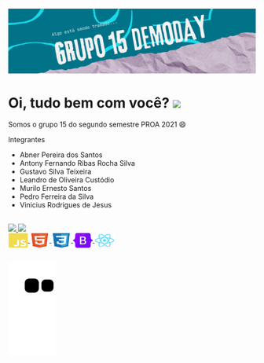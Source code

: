 ![MasterHead](https://github.com/DemodayGrupo15PROA/imagens/blob/main/banner_blue.jpg?raw=true)
<h1>Oi, tudo bem com você? <img src="https://raw.githubusercontent.com/MartinHeinz/MartinHeinz/master/wave.gif" width="30px"></h1>

Somos o grupo 15 do segundo semestre PROA 2021 😄

Integrantes
- Abner Pereira dos Santos
- Antony Fernando Ribas Rocha Silva
- Gustavo Silva Teixeira
- Leandro de Oliveira Custódio
- Murilo Ernesto Santos
- Pedro Ferreira da Silva
- Vinicius Rodrigues de Jesus
##

<div>
  <a href="https://github.com/DemodayGrupo15PROA">
  <img height="150em" src="https://github-readme-stats.vercel.app/api?username=DemodayGrupo15PROA&show_icons=true&theme=dark&include_all_commits=true&count_private=true"/>
  <img height="150em" src="https://github-readme-stats.vercel.app/api/top-langs/?username=DemodayGrupo15PROA&layout=compact&langs_count=7&theme=dark"/>
  <div style="display: inline_block">
  <img align="center" alt="JavaScript" height="30" width="40" src="https://raw.githubusercontent.com/devicons/devicon/master/icons/javascript/javascript-plain.svg">
  <img align="center" alt="HTML" height="30" width="40" src="https://raw.githubusercontent.com/devicons/devicon/master/icons/html5/html5-original.svg">
  <img align="center" alt="CSS" height="30" width="40" src="https://raw.githubusercontent.com/devicons/devicon/master/icons/css3/css3-original.svg">
  <img align="center" alt="Bootstrap" height="30" width="40" src="https://raw.githubusercontent.com/devicons/devicon/master/icons/bootstrap/bootstrap-original.svg">
  <img align="center" alt="react" height="30" width="40" src="https://raw.githubusercontent.com/devicons/devicon/master/icons/react/react-original.svg">
</div>
    
##
    
![Snake animation](https://github.com/DemodayGrupo15PROA/DemodayGrupo15PROA/blob/output/github-contribution-grid-snake.svg)
